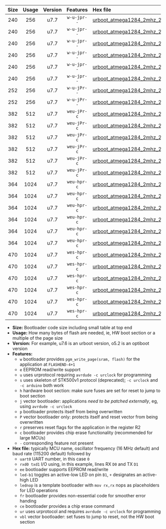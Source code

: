 |Size|Usage|Version|Features|Hex file|
|:-:|:-:|:-:|:-:|:--|
|240|256|u7.7|`w-u-jpr--`|[urboot_atmega1284_2mhz_250000bps_uart0_rxd0_txd1_led+b0_ur_vbl.hex](https://raw.githubusercontent.com/stefanrueger/urboot.hex/main/mcus/atmega1284/fcpu_2mhz/250000_bps/urboot_atmega1284_2mhz_250000bps_uart0_rxd0_txd1_led+b0_ur_vbl.hex)|
|240|256|u7.7|`w-u-jpr--`|[urboot_atmega1284_2mhz_250000bps_uart0_rxd0_txd1_led+b7_ur_vbl.hex](https://raw.githubusercontent.com/stefanrueger/urboot.hex/main/mcus/atmega1284/fcpu_2mhz/250000_bps/urboot_atmega1284_2mhz_250000bps_uart0_rxd0_txd1_led+b7_ur_vbl.hex)|
|240|256|u7.7|`w-u-jpr--`|[urboot_atmega1284_2mhz_250000bps_uart0_rxd0_txd1_lednop_ur_vbl.hex](https://raw.githubusercontent.com/stefanrueger/urboot.hex/main/mcus/atmega1284/fcpu_2mhz/250000_bps/urboot_atmega1284_2mhz_250000bps_uart0_rxd0_txd1_lednop_ur_vbl.hex)|
|240|256|u7.7|`w-u-jpr--`|[urboot_atmega1284_2mhz_250000bps_uart1_rxd2_txd3_led+b0_ur_vbl.hex](https://raw.githubusercontent.com/stefanrueger/urboot.hex/main/mcus/atmega1284/fcpu_2mhz/250000_bps/urboot_atmega1284_2mhz_250000bps_uart1_rxd2_txd3_led+b0_ur_vbl.hex)|
|240|256|u7.7|`w-u-jpr--`|[urboot_atmega1284_2mhz_250000bps_uart1_rxd2_txd3_led+b7_ur_vbl.hex](https://raw.githubusercontent.com/stefanrueger/urboot.hex/main/mcus/atmega1284/fcpu_2mhz/250000_bps/urboot_atmega1284_2mhz_250000bps_uart1_rxd2_txd3_led+b7_ur_vbl.hex)|
|240|256|u7.7|`w-u-jpr--`|[urboot_atmega1284_2mhz_250000bps_uart1_rxd2_txd3_lednop_ur_vbl.hex](https://raw.githubusercontent.com/stefanrueger/urboot.hex/main/mcus/atmega1284/fcpu_2mhz/250000_bps/urboot_atmega1284_2mhz_250000bps_uart1_rxd2_txd3_lednop_ur_vbl.hex)|
|252|256|u7.7|`w-u-jPr--`|[urboot_atmega1284_2mhz_250000bps_uart0_rxd0_txd1_ur_vbl.hex](https://raw.githubusercontent.com/stefanrueger/urboot.hex/main/mcus/atmega1284/fcpu_2mhz/250000_bps/urboot_atmega1284_2mhz_250000bps_uart0_rxd0_txd1_ur_vbl.hex)|
|252|256|u7.7|`w-u-jPr--`|[urboot_atmega1284_2mhz_250000bps_uart1_rxd2_txd3_ur_vbl.hex](https://raw.githubusercontent.com/stefanrueger/urboot.hex/main/mcus/atmega1284/fcpu_2mhz/250000_bps/urboot_atmega1284_2mhz_250000bps_uart1_rxd2_txd3_ur_vbl.hex)|
|382|512|u7.7|`weu-jPr-c`|[urboot_atmega1284_2mhz_250000bps_uart0_rxd0_txd1_ee_led+b0_fr_ce_ur_vbl.hex](https://raw.githubusercontent.com/stefanrueger/urboot.hex/main/mcus/atmega1284/fcpu_2mhz/250000_bps/urboot_atmega1284_2mhz_250000bps_uart0_rxd0_txd1_ee_led+b0_fr_ce_ur_vbl.hex)|
|382|512|u7.7|`weu-jPr-c`|[urboot_atmega1284_2mhz_250000bps_uart0_rxd0_txd1_ee_led+b7_fr_ce_ur_vbl.hex](https://raw.githubusercontent.com/stefanrueger/urboot.hex/main/mcus/atmega1284/fcpu_2mhz/250000_bps/urboot_atmega1284_2mhz_250000bps_uart0_rxd0_txd1_ee_led+b7_fr_ce_ur_vbl.hex)|
|382|512|u7.7|`weu-jPr-c`|[urboot_atmega1284_2mhz_250000bps_uart0_rxd0_txd1_ee_lednop_fr_ce_ur_vbl.hex](https://raw.githubusercontent.com/stefanrueger/urboot.hex/main/mcus/atmega1284/fcpu_2mhz/250000_bps/urboot_atmega1284_2mhz_250000bps_uart0_rxd0_txd1_ee_lednop_fr_ce_ur_vbl.hex)|
|382|512|u7.7|`weu-jPr-c`|[urboot_atmega1284_2mhz_250000bps_uart1_rxd2_txd3_ee_led+b0_fr_ce_ur_vbl.hex](https://raw.githubusercontent.com/stefanrueger/urboot.hex/main/mcus/atmega1284/fcpu_2mhz/250000_bps/urboot_atmega1284_2mhz_250000bps_uart1_rxd2_txd3_ee_led+b0_fr_ce_ur_vbl.hex)|
|382|512|u7.7|`weu-jPr-c`|[urboot_atmega1284_2mhz_250000bps_uart1_rxd2_txd3_ee_led+b7_fr_ce_ur_vbl.hex](https://raw.githubusercontent.com/stefanrueger/urboot.hex/main/mcus/atmega1284/fcpu_2mhz/250000_bps/urboot_atmega1284_2mhz_250000bps_uart1_rxd2_txd3_ee_led+b7_fr_ce_ur_vbl.hex)|
|382|512|u7.7|`weu-jPr-c`|[urboot_atmega1284_2mhz_250000bps_uart1_rxd2_txd3_ee_lednop_fr_ce_ur_vbl.hex](https://raw.githubusercontent.com/stefanrueger/urboot.hex/main/mcus/atmega1284/fcpu_2mhz/250000_bps/urboot_atmega1284_2mhz_250000bps_uart1_rxd2_txd3_ee_lednop_fr_ce_ur_vbl.hex)|
|364|1024|u7.7|`weu-hpr-c`|[urboot_atmega1284_2mhz_250000bps_uart0_rxd0_txd1_ee_led+b0_fr_ce_ur.hex](https://raw.githubusercontent.com/stefanrueger/urboot.hex/main/mcus/atmega1284/fcpu_2mhz/250000_bps/urboot_atmega1284_2mhz_250000bps_uart0_rxd0_txd1_ee_led+b0_fr_ce_ur.hex)|
|364|1024|u7.7|`weu-hpr-c`|[urboot_atmega1284_2mhz_250000bps_uart0_rxd0_txd1_ee_led+b7_fr_ce_ur.hex](https://raw.githubusercontent.com/stefanrueger/urboot.hex/main/mcus/atmega1284/fcpu_2mhz/250000_bps/urboot_atmega1284_2mhz_250000bps_uart0_rxd0_txd1_ee_led+b7_fr_ce_ur.hex)|
|364|1024|u7.7|`weu-hpr-c`|[urboot_atmega1284_2mhz_250000bps_uart0_rxd0_txd1_ee_lednop_fr_ce_ur.hex](https://raw.githubusercontent.com/stefanrueger/urboot.hex/main/mcus/atmega1284/fcpu_2mhz/250000_bps/urboot_atmega1284_2mhz_250000bps_uart0_rxd0_txd1_ee_lednop_fr_ce_ur.hex)|
|364|1024|u7.7|`weu-hpr-c`|[urboot_atmega1284_2mhz_250000bps_uart1_rxd2_txd3_ee_led+b0_fr_ce_ur.hex](https://raw.githubusercontent.com/stefanrueger/urboot.hex/main/mcus/atmega1284/fcpu_2mhz/250000_bps/urboot_atmega1284_2mhz_250000bps_uart1_rxd2_txd3_ee_led+b0_fr_ce_ur.hex)|
|364|1024|u7.7|`weu-hpr-c`|[urboot_atmega1284_2mhz_250000bps_uart1_rxd2_txd3_ee_led+b7_fr_ce_ur.hex](https://raw.githubusercontent.com/stefanrueger/urboot.hex/main/mcus/atmega1284/fcpu_2mhz/250000_bps/urboot_atmega1284_2mhz_250000bps_uart1_rxd2_txd3_ee_led+b7_fr_ce_ur.hex)|
|364|1024|u7.7|`weu-hpr-c`|[urboot_atmega1284_2mhz_250000bps_uart1_rxd2_txd3_ee_lednop_fr_ce_ur.hex](https://raw.githubusercontent.com/stefanrueger/urboot.hex/main/mcus/atmega1284/fcpu_2mhz/250000_bps/urboot_atmega1284_2mhz_250000bps_uart1_rxd2_txd3_ee_lednop_fr_ce_ur.hex)|
|470|1024|u7.7|`wes-hpr-c`|[urboot_atmega1284_2mhz_250000bps_uart0_rxd0_txd1_ee_led+b0_fr_ce.hex](https://raw.githubusercontent.com/stefanrueger/urboot.hex/main/mcus/atmega1284/fcpu_2mhz/250000_bps/urboot_atmega1284_2mhz_250000bps_uart0_rxd0_txd1_ee_led+b0_fr_ce.hex)|
|470|1024|u7.7|`wes-hpr-c`|[urboot_atmega1284_2mhz_250000bps_uart0_rxd0_txd1_ee_led+b7_fr_ce.hex](https://raw.githubusercontent.com/stefanrueger/urboot.hex/main/mcus/atmega1284/fcpu_2mhz/250000_bps/urboot_atmega1284_2mhz_250000bps_uart0_rxd0_txd1_ee_led+b7_fr_ce.hex)|
|470|1024|u7.7|`wes-hpr-c`|[urboot_atmega1284_2mhz_250000bps_uart0_rxd0_txd1_ee_lednop_fr_ce.hex](https://raw.githubusercontent.com/stefanrueger/urboot.hex/main/mcus/atmega1284/fcpu_2mhz/250000_bps/urboot_atmega1284_2mhz_250000bps_uart0_rxd0_txd1_ee_lednop_fr_ce.hex)|
|470|1024|u7.7|`wes-hpr-c`|[urboot_atmega1284_2mhz_250000bps_uart1_rxd2_txd3_ee_led+b0_fr_ce.hex](https://raw.githubusercontent.com/stefanrueger/urboot.hex/main/mcus/atmega1284/fcpu_2mhz/250000_bps/urboot_atmega1284_2mhz_250000bps_uart1_rxd2_txd3_ee_led+b0_fr_ce.hex)|
|470|1024|u7.7|`wes-hpr-c`|[urboot_atmega1284_2mhz_250000bps_uart1_rxd2_txd3_ee_led+b7_fr_ce.hex](https://raw.githubusercontent.com/stefanrueger/urboot.hex/main/mcus/atmega1284/fcpu_2mhz/250000_bps/urboot_atmega1284_2mhz_250000bps_uart1_rxd2_txd3_ee_led+b7_fr_ce.hex)|
|470|1024|u7.7|`wes-hpr-c`|[urboot_atmega1284_2mhz_250000bps_uart1_rxd2_txd3_ee_lednop_fr_ce.hex](https://raw.githubusercontent.com/stefanrueger/urboot.hex/main/mcus/atmega1284/fcpu_2mhz/250000_bps/urboot_atmega1284_2mhz_250000bps_uart1_rxd2_txd3_ee_lednop_fr_ce.hex)|

- **Size:** Bootloader code size including small table at top end
- **Usage:** How many bytes of flash are needed, ie, HW boot section or a multiple of the page size
- **Version:** For example, u7.6 is an urboot version, o5.2 is an optiboot version
- **Features:**
  + `w` bootloader provides `pgm_write_page(sram, flash)` for the application at `FLASHEND-4+1`
  + `e` EEPROM read/write support
  + `u` uses urprotocol requiring `avrdude -c urclock` for programming
  + `s` uses skeleton of STK500v1 protocol (deprecated); `-c urclock` and `-c arduino` both work
  + `h` hardware boot section: make sure fuses are set for reset to jump to boot section
  + `j` vector bootloader: applications *need to be patched externally*, eg, using `avrdude -c urclock`
  + `p` bootloader protects itself from being overwritten
  + `P` vector bootloader only: protects itself and reset vector from being overwritten
  + `r` preserves reset flags for the application in the register R2
  + `c` bootloader provides chip erase functionality (recommended for large MCUs)
  + `-` corresponding feature not present
- **Hex file:** typically MCU name, oscillator frequency (16 MHz default) and baud rate (115200 default) followed by
  + `uart0` UART number, in this case `0`
  + `rxd0 txd1` I/O using, in this example, lines RX `D0` and TX `D1`
  + `ee` bootloader supports EEPROM read/write
  + `led-b1` toggles an active-low LED on pin `B1`, `+` designates an active-high LED
  + `lednop` is a template bootloader with `mov rx,rx` nops as placeholders for LED operations
  + `fr` bootloader provides non-essential code for smoother error handing
  + `ce` bootloader provides a chip erase command
  + `ur` uses urprotocol and requires `avrdude -c urclock` for programming
  + `vbl` vector bootloader: set fuses to jump to reset, not the HW boot section
